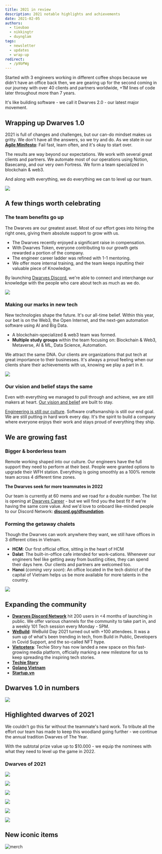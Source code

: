 ```yaml
---
title: 2021 in review
description: 2021 notable highlights and achievements
date: 2021-02-05
authors:
  - tieubao
  - nikkingtr
  - duynglam
tags:
  - newsletter
  - updates
  - wrap-up
redirect:
  - /p9bPWg
---
```


Started with 3 engineers working in different coffee shops because we didn't have an office back then, we are gearing up for the second coming in our journey with over 40 clients and partners worldwide, +1M lines of code later throughout more than 7 years.

It's like building software - we call it Dwarves 2.0 - our latest major movement.

## Wrapping up Dwarves 1.0

2021 is full of changes and challenges, but our can-do mindset makes us gritty. We don't have all the answers, so we try and do. As we state in our [**Agile Minifesto**](https://dwarves.foundation/manifesto): Fail fast, learn often, and it's okay to start over.

The results are way beyond our expectations. We work with several great clients and partners. We automate most of our operations using Notion, Basecamp, and our very own Fortress. We form a team specialized in blockchain & web3.

And along with everything, we do everything we can to level up our team.

![](assets/2021-in-review_2021-dwarves-in-review.webp)

## A few things worth celebrating

### The team benefits go up

The Dwarves are our greatest asset. Most of our effort goes into hiring the right ones, giving them absolute support to grow with us.

- The Dwarves recently enjoyed a significant raise in compensation.
- With Dwarves Token, everyone contributing to our growth gets rewarded a portion of the company.
- The engineer career ladder was refined with 1-1 mentoring.
- We offer more internal training, and the team keeps inputting their valuable piece of Knowledge.

By launching [Dwarves Discord](https://discord.gg/dfoundation), we're able to connect and interchange our knowledge with the people who care about tech as much as we do.

![](assets/2021-in-review_2021-dwarves-discord.webp)

### Making our marks in new tech

New technologies shape the future. It's our all-time belief. Within this year, our bet is on the Web3, the Open Internet, and the next-gen automation software using AI and Big Data.

- A blockchain-specialized & web3 team was formed.
- **Multiple study groups** within the team focusing on: Blockchain & Web3, Metaverse, AI & ML, Data Science, Automation.

We attract the same DNA. Our clients are organizations that put tech at great importance to their businesses. It's always a proud feeling when our clients share their achievements with us, knowing we play a part in it.

![](assets/2021-in-review_2021-dwarves-in-review-project.webp)

### Our vision and belief stays the same

Even with everything we managed to pull through and achieve, we are still makers at heart. [Our vision and belief](https://github.com/dwarvesf/handbook/) are built to stay.

[Engineering is still our culture](https://github.com/dwarvesf/playbook/blob/master/engineering/README.md). Software craftsmanship is still our end goal. We are still putting in hard work every day. It's the spirit to build a company where everyone enjoys their work and stays proud of everything they ship.

## We are growing fast

### Bigger & borderless team

Remote working shaped into our culture. Our engineers have the full support they need to perform at their best. People were granted options to upgrade their WFH station. Everything is going smoothly as a 100% remote team across 4 different time zones.

**The Dwarves seek for more teammates in 2022**

Our team is currently at 60 mems and we road for a double number. The list is opening at [Dwarves Career](https://memo.d.foundation/careers/hiring/) - but we will find you the best fit if we're having the same core value.
And we'd love to onboard like-minded people to our Discord Network: [**discord.gg/dfoundation**](http://discord.gg/dfoundation).

### Forming the getaway chalets

Though the Dwarves can work anywhere they want, we still have offices in 3 different cities in Vietnam.

- **HCM**: Our first official office, sitting in the heart of HCM
- **Dalat**: The built-in-office cafe intended for work-cations. Whenever our engineers feel like getting away from bustling cities, they can spend their days here. Our clients and partners are welcomed too.
- **Hanoi** (_coming very soon_): An office located in the tech district of the capital of Vietnam helps us be more available for more talents in the country.

![](assets/2021-in-review_2021-danang-office.webp)

## Expanding the community

- **[Dwarves Discord Network](http://discord.gg/dfoundation)** hit 200 users in <4 months of launching in public. We offer various channels for the community to take part in, and a weekly 101 Tech session every Monday - 5PM.
- **[WeBuild](http://webuild.community/)**: WeBuild Day 2021 turned out with +100 attendees. It was a sum up of what's been trending in tech, from Build in Public, Developers in Covid Support, and the so-called NFT hype.
- **[Vietcetera](http://vietcetera.com/)**: Techie Story has now landed a new space on this fast-growing media platform, officially marking a new milestone for us to keep spreading the inspiring tech stories.
- **[Techie Story](http://techiestory.net/)**
- **[Golang Vietnam](http://golang.org.vn/)**
- **[Startup.vn](https://startup.vn/)**

## Dwarves 1.0 in numbers

![](assets/2021-in-review_2021-dwarves-in-numbers.webp)

## Highlighted dwarves of 2021

We couldn't go this far without the teammate's hard work. To tribute all the effort our team has made to keep this woodland going further - we continue the annual tradition Dwarves of The Year.

With the subtotal prize value up to $10.000 - we equip the nominees with what they need to level up the game in 2022.

### Dwarves of 2021

![](assets/2021-in-review_2021-dwarves-contribution.webp)

![](assets/2021-in-review_2021-dwarves-growth.webp)

![](assets/2021-in-review_2021-dwarves-knowledge.webp)

![](assets/2021-in-review_2021-dwarves-influence.webp)

![](assets/2021-in-review_2021-dwarves-teamwork.webp)

![](assets/2021-in-review_2021-dwarves-honorable.webp)

## New iconic items

![merch](assets/2021-in-review_2021-whats-new-december_2021-december-all-hands-meeting_fd61221cb31785842fecd3ff2339aab6_md5.webp)
